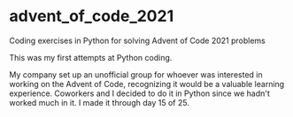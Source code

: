 # advent_of_code_2021
Coding exercises in Python for solving Advent of Code 2021 problems

This was my first attempts at Python coding.

My company set up an unofficial group for whoever was interested in working on the Advent of Code, recognizing it would be a valuable learning experience. Coworkers and I decided to do it in Python since we hadn't worked much in it. I made it through day 15 of 25.
